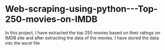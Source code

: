 # Web-scraping-using-python---Top-250-movies-on-IMDB
In this project, I have extracted the top 250 movies based on their ratings on IMDB site and after extracting the data of the movies. I have stored the data into the excel file

